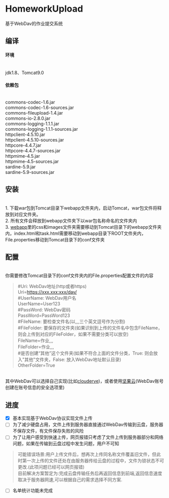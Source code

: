 # HomeworkUpload
基于WebDav的作业提交系统
## 编译
#### 环境
</br>jdk1.8、Tomcat9.0
#### 依赖包
</br>commons-codec-1.6.jar</br>commons-codec-1.6-sources.jar</br>commons-fileupload-1.4.jar</br>commons-io-2.8.0.jar</br>commons-logging-1.1.1.jar
</br>commons-logging-1.1.1-sources.jar</br>httpclient-4.5.10.jar</br>httpclient-4.5.10-sources.jar</br>httpcore-4.4.7.jar</br>httpcore-4.4.7-sources.jar
</br>httpmime-4.5.jar</br>httpmime-4.5-sources.jar</br>sardine-5.9.jar</br>sardine-5.9-sources.jar
## 安装
</br>1. 下载war包到Tomcat目录下webapp文件夹内，启动Tomcat，war包文件将释放到对应文件夹。
</br>2. 所有文件会释放到webapp文件夹下以war包名称命名的文件夹内
</br>3. [webapp](./src/main/webapp)里的css和images文件夹需要移动到Tomcat目录下的webapp文件夹内，index.html和task.html需要移动到webapp目录下ROOT文件夹内，File.properties移动到Tomcat目录下的conf文件夹
## 配置
</br>你需要修改Tomcat目录下的conf文件夹内的File.properties配置文件的内容

>#Uri: WebDav地址(http或者https)  
Uri=https://xxx.xxx:xxx/dav/  
#UserName: WebDav用户名  
UserName=User123  
#PassWord: WebDav密码  
PassWord=PassWord123  
#FileName: 要检查文件名(以,,,三个英文逗号作为分割)  
#FileFolder: 要保存的文件夹(如果识别到上传的文件名中包含FileName，则会上传到对应的FileFolder，如果不需要分类可以放空)  
FileName=作业,,,  
FileFolder=作业,,,  
#是否创建“其他”这个文件夹(如果不符合上面的文件分类，True: 则会放入"其他"文件夹，False: 放入WebDav地址默认目录)  
OtherFolder=True
  
</br>其中WebDav可以选择自己实现(比如[clouderve](https://cloudreve.org/))，或者使用[坚果云](https://www.jianguoyun.com/)(WebDav账号创建在账号信息的安全选项里)
## 进度
- [x] 基本实现基于WebDav协议实现文件上传
- [ ] 为了减少硬盘占用，文件上传到服务器直接通过WebDav传输到云盘，服务器不保存文件，有文件保存失败的风险
- [ ] 为了让用户感受到快速上传，网页报错只考虑了文件上传到服务器部分和网络问题，如果在传输到云盘过程中发生问题，用户不可知
>可能错误场景:用户上传文件后，想再次上传同名称文件覆盖旧文件，但此时第一次上传的文件还处在由服务器传给云盘的过程中，文件为锁状态不可更改.(此项问题已经可以网页报错)  
目前解决方案暂定为:完成云盘传输任务后再返回信息到前端,返回信息速度取决于服务器网速,可以根据自己的需求选择不同方案.
- [ ] 名单统计功能未完成
